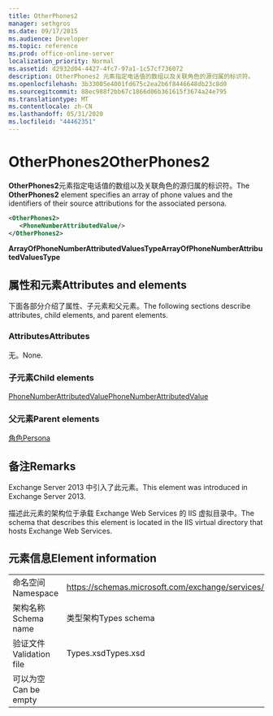 ```yaml
---
title: OtherPhones2
manager: sethgros
ms.date: 09/17/2015
ms.audience: Developer
ms.topic: reference
ms.prod: office-online-server
localization_priority: Normal
ms.assetid: d2932d04-4427-4fc7-97a1-1c57cf736072
description: OtherPhones2 元素指定电话值的数组以及关联角色的源归属的标识符。
ms.openlocfilehash: 3b33005e4001fd675c2ea2b6f8446648db23c8d0
ms.sourcegitcommit: 88ec988f2bb67c1866d06b361615f3674a24e795
ms.translationtype: MT
ms.contentlocale: zh-CN
ms.lasthandoff: 05/31/2020
ms.locfileid: "44462351"
---
```

# <a name="otherphones2"></a><span data-ttu-id="08130-103">OtherPhones2</span><span class="sxs-lookup"><span data-stu-id="08130-103">OtherPhones2</span></span>

<span data-ttu-id="08130-104">**OtherPhones2**元素指定电话值的数组以及关联角色的源归属的标识符。</span><span class="sxs-lookup"><span data-stu-id="08130-104">The **OtherPhones2** element specifies an array of phone values and the identifiers of their source attributions for the associated persona.</span></span> 
  
```XML
<OtherPhones2>
   <PhoneNumberAttributedValue/>
</OtherPhones2>

```

 <span data-ttu-id="08130-105">**ArrayOfPhoneNumberAttributedValuesType**</span><span class="sxs-lookup"><span data-stu-id="08130-105">**ArrayOfPhoneNumberAttributedValuesType**</span></span>
## <a name="attributes-and-elements"></a><span data-ttu-id="08130-106">属性和元素</span><span class="sxs-lookup"><span data-stu-id="08130-106">Attributes and elements</span></span>

<span data-ttu-id="08130-107">下面各部分介绍了属性、子元素和父元素。</span><span class="sxs-lookup"><span data-stu-id="08130-107">The following sections describe attributes, child elements, and parent elements.</span></span>
  
### <a name="attributes"></a><span data-ttu-id="08130-108">Attributes</span><span class="sxs-lookup"><span data-stu-id="08130-108">Attributes</span></span>

<span data-ttu-id="08130-109">无。</span><span class="sxs-lookup"><span data-stu-id="08130-109">None.</span></span>
  
### <a name="child-elements"></a><span data-ttu-id="08130-110">子元素</span><span class="sxs-lookup"><span data-stu-id="08130-110">Child elements</span></span>

[<span data-ttu-id="08130-111">PhoneNumberAttributedValue</span><span class="sxs-lookup"><span data-stu-id="08130-111">PhoneNumberAttributedValue</span></span>](phonenumberattributedvalue.md)
  
### <a name="parent-elements"></a><span data-ttu-id="08130-112">父元素</span><span class="sxs-lookup"><span data-stu-id="08130-112">Parent elements</span></span>

[<span data-ttu-id="08130-113">角色</span><span class="sxs-lookup"><span data-stu-id="08130-113">Persona</span></span>](persona.md)
  
## <a name="remarks"></a><span data-ttu-id="08130-114">备注</span><span class="sxs-lookup"><span data-stu-id="08130-114">Remarks</span></span>

<span data-ttu-id="08130-115">Exchange Server 2013 中引入了此元素。</span><span class="sxs-lookup"><span data-stu-id="08130-115">This element was introduced in Exchange Server 2013.</span></span>
  
<span data-ttu-id="08130-116">描述此元素的架构位于承载 Exchange Web Services 的 IIS 虚拟目录中。</span><span class="sxs-lookup"><span data-stu-id="08130-116">The schema that describes this element is located in the IIS virtual directory that hosts Exchange Web Services.</span></span>
  
## <a name="element-information"></a><span data-ttu-id="08130-117">元素信息</span><span class="sxs-lookup"><span data-stu-id="08130-117">Element information</span></span>

|||
|:-----|:-----|
|<span data-ttu-id="08130-118">命名空间</span><span class="sxs-lookup"><span data-stu-id="08130-118">Namespace</span></span>  <br/> |https://schemas.microsoft.com/exchange/services/2006/types  <br/> |
|<span data-ttu-id="08130-119">架构名称</span><span class="sxs-lookup"><span data-stu-id="08130-119">Schema name</span></span>  <br/> |<span data-ttu-id="08130-120">类型架构</span><span class="sxs-lookup"><span data-stu-id="08130-120">Types schema</span></span>  <br/> |
|<span data-ttu-id="08130-121">验证文件</span><span class="sxs-lookup"><span data-stu-id="08130-121">Validation file</span></span>  <br/> |<span data-ttu-id="08130-122">Types.xsd</span><span class="sxs-lookup"><span data-stu-id="08130-122">Types.xsd</span></span>  <br/> |
|<span data-ttu-id="08130-123">可以为空</span><span class="sxs-lookup"><span data-stu-id="08130-123">Can be empty</span></span>  <br/> ||
   

